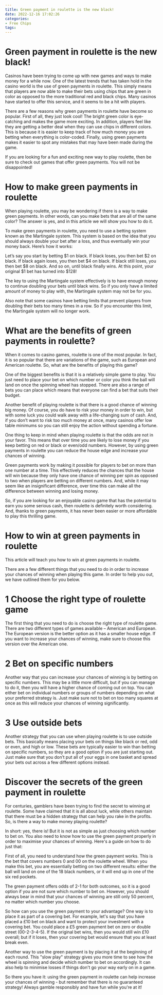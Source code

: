 ```yaml
---
title: Green payment in roulette is the new black!
date: 2022-12-16 17:02:26
categories:
- Free Chips
tags:
---
```



#  Green payment in roulette is the new black!

Casinos have been trying to come up with new games and ways to make money for a while now. One of the latest trends that has taken hold in the casino world is the use of green payments in roulette. This simply means that players are now able to make their bets using chips that are green in color as opposed to the more traditional red and black chips. Many casinos have started to offer this service, and it seems to be a hit with players.

There are a few reasons why green payments in roulette have become so popular. First of all, they just look cool! The bright green color is eye-catching and makes the game more exciting. In addition, players feel like they are getting a better deal when they can use chips in different colors. This is because it is easier to keep track of how much money you are betting when everything is color-coded. Finally, using green payments makes it easier to spot any mistakes that may have been made during the game.

If you are looking for a fun and exciting new way to play roulette, then be sure to check out games that offer green payments. You will not be disappointed!

#  How to make green payments in roulette

When playing roulette, you may be wondering if there is a way to make green payments. In other words, can you make bets that are all of the same color? The answer is yes, and in this article we will show you how to do it.

To make green payments in roulette, you need to use a betting system known as the Martingale system. This system is based on the idea that you should always double your bet after a loss, and thus eventually win your money back. Here’s how it works:

Let’s say you start by betting $1 on black. If black loses, you then bet $2 on black. If black again loses, you then bet $4 on black. If black still loses, you then bet $8 on black. And so on, until black finally wins. At this point, your original $1 bet has turned into $128!

The key to using the Martingale system effectively is to have enough money to continue doubling your bets until black wins. So if you only have a limited amount of money to play with, the Martingale system may not be for you.

Also note that some casinos have betting limits that prevent players from doubling their bets too many times in a row. So if you encounter this limit, the Martingale system will no longer work.

#  What are the benefits of green payments in roulette?

When it comes to casino games, roulette is one of the most popular. In fact, it is so popular that there are variations of the game, such as European and American roulette. So, what are the benefits of playing this game?

One of the biggest benefits is that it is a relatively simple game to play. You just need to place your bet on which number or color you think the ball will land on once the spinning wheel has stopped. There are also a range of bets you can place which means that everyone can find a bet that suits their budget.

Another benefit of playing roulette is that there is a good chance of winning big money. Of course, you do have to risk your money in order to win, but with some luck you could walk away with a life-changing sum of cash. And, if you don’t want to risk too much money at once, many casinos offer low table minimums so you can still enjoy the action without spending a fortune.

One thing to keep in mind when playing roulette is that the odds are not in your favor. This means that over time you are likely to lose money if you keep betting on red or black or even/odd numbers. However, by using green payments in roulette you can reduce the house edge and increase your chances of winning.

Green payments work by making it possible for players to bet on more than one number at a time. This effectively reduces the chances that the house will win because they only have one chance of winning per spin as opposed to two when players are betting on different numbers. And, while it may seem like an insignificant difference, over time this can make all the difference between winning and losing money.

So, if you are looking for an enjoyable casino game that has the potential to earn you some serious cash, then roulette is definitely worth considering. And, thanks to green payments, it has never been easier or more affordable to play this thrilling game.

#  How to win at green payments in roulette

This article will teach you how to win at green payments in roulette.

There are a few different things that you need to do in order to increase your chances of winning when playing this game. In order to help you out, we have outlined them for you below.

# 1 Choose the right type of roulette game

The first thing that you need to do is choose the right type of roulette game. There are two different types of games available – American and European. The European version is the better option as it has a smaller house edge. If you want to increase your chances of winning, make sure to choose this version over the American one.

# 2 Bet on specific numbers

Another way that you can increase your chances of winning is by betting on specific numbers. This may be a little more difficult, but if you can manage to do it, then you will have a higher chance of coming out on top. You can either bet on individual numbers or groups of numbers depending on what your preferred strategy is. Just make sure not to bet on too many squares at once as this will reduce your chances of winning significantly.

# 3 Use outside bets

Another strategy that you can use when playing roulette is to use outside bets. This basically means placing your bets on things like black or red, odd or even, and high or low. These bets are typically easier to win than betting on specific numbers, so they are a good option if you are just starting out. Just make sure that you don’t put all of your eggs in one basket and spread your bets out across a few different options instead.

#  Discover the secrets of the green payment in roulette

For centuries, gamblers have been trying to find the secret to winning at roulette. Some have claimed that it is all about luck, while others maintain that there must be a hidden strategy that can help you rake in the profits. So, is there a way to make money playing roulette?

In short: yes, there is! But it is not as simple as just choosing which number to bet on. You also need to know how to use the green payment properly in order to maximise your chances of winning. Here's a guide on how to do just that:

First of all, you need to understand how the green payment works. This is the bet that covers numbers 0 and 00 on the roulette wheel. When you make this bet, you are essentially betting on two different results: either the ball will land on one of the 18 black numbers, or it will end up in one of the six red pockets.

The green payment offers odds of 2-1 for both outcomes, so it is a good option if you are not sure which number to bet on. However, you should always bear in mind that your chances of winning are still only 50 percent, no matter which number you choose.

So how can you use the green payment to your advantage? One way is to place it as part of a covering bet. For example, let's say that you have placed a £10 bet on black and want to protect your investment with a covering bet. You could place a £5 green payment bet on zero or double street (00-2-3-4-5). If the original bet wins, then you would still win £10 overall; but if it loses, then your covering bet would ensure that you at least break even.

Another way to use the green payment is by placing it at the beginning of each round. This "slow play" strategy gives you more time to see how the wheel is spinning and decide which number to bet on accordingly. It can also help to minimise losses if things don't go your way early on in a game.

So there you have it: using the green payment in roulette can help increase your chances of winning - but remember that there is no guaranteed strategy! Always gamble responsibly and have fun while you're at it!